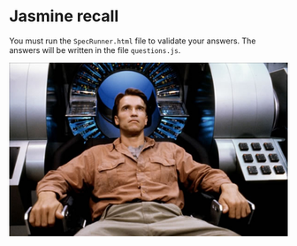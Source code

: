 # Jasmine recall

You must run the `SpecRunner.html` file to validate your answers.
The answers will be written in the file `questions.js`.

![Total Recall 1990](total-recall.jpg)
